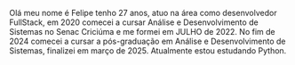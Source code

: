 Olá meu nome é Felipe tenho 27 anos, atuo na área como desenvolvedor FullStack, em 2020  comecei a cursar Análise e Desenvolvimento de Sistemas no Senac Criciúma e me formei em JULHO de 2022. No fim de 2024 comecei a cursar a pós-graduação em Análise e Desenvolvimento de Sistemas, finalizei em março de 2025. Atualmente estou estudando Python.
